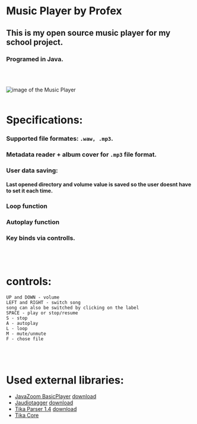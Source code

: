 # Music Player by Profex

## This is my open source music player for my school project.
### Programed in Java.
<br>
<br>

![image of the Music Player](https://github.com/Profex993/Music-player/assets/68472681/148070a5-d235-4eab-9d82-31c43b12b303)
<br>
<br>

# Specifications:
### Supported file formates: ``` .waw, .mp3 ```.
### Metadata reader + album cover for ``` .mp3 ``` file format.
### User data saving:
#### Last opened directory and volume value is saved so the user doesnt have to set it each time. 
### Loop function
### Autoplay function
### Key binds via controlls.
<br>
<br>

# controls:
```
UP and DOWN - volume
LEFT and RIGHT - switch song
song can also be switched by clicking on the label
SPACE - play or stop/resume
S - stop
A - autoplay
L - loop
M - mute/unmute
F - chose file
```
<br>
<br>

# Used external libraries:
- [JavaZoom BasicPlayer](https://github.com/whamtet/BasicPlayer/blob/master/src/javazoom/jlgui/basicplayer/BasicPlayer.java) [download](https://jar-download.com/artifacts/com.googlecode.soundlibs/basicplayer/3.0.0.0/source-code)
- [Jaudiotagger](https://github.com/marcoc1712/jaudiotagger) [download](https://jar-download.com/artifacts/net.jthink/jaudiotagger/3.0.1/source-code)
- [Tika Parser 1.4](https://github.com/apache/tika) [download]([https://jar-download.com/artifacts/org.apache.tika/tika-app/1.4/source-code](https://repo1.maven.org/maven2/org/apache/tika/tika-parsers/1.4/tika-parsers-1.4.jar)https://repo1.maven.org/maven2/org/apache/tika/tika-parsers/1.4/tika-parsers-1.4.jar)
- [Tika Core](https://repo1.maven.org/maven2/org/apache/tika/tika-core/1.4/tika-core-1.4.jar)

